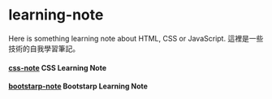 # learning-note

Here is something learning note about HTML, CSS or JavaScript.
這裡是一些技術的自我學習筆記。 


#### [css-note] CSS Learning Note
#### [bootstarp-note] Bootstarp Learning Note


[css-note]: <https://github.com/sean1093/learning-note/blob/master/css/css-learning-note.md>

[bootstarp-note]: <https://github.com/sean1093/learning-note/blob/master/framework/bootstrap-learning-note.md>